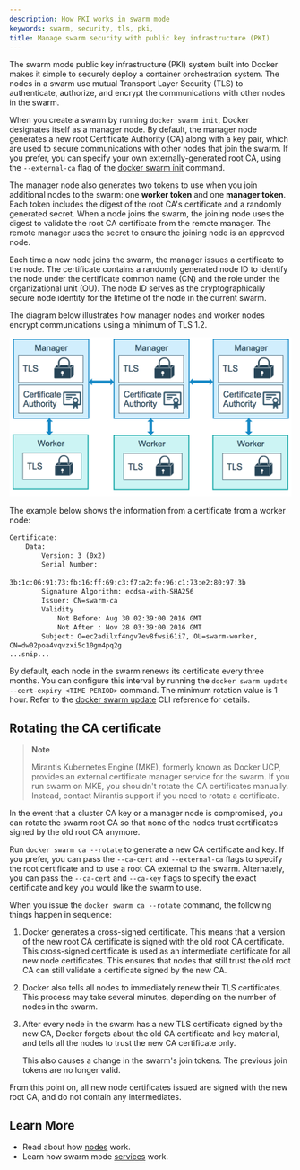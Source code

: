 ```yaml
---
description: How PKI works in swarm mode
keywords: swarm, security, tls, pki,
title: Manage swarm security with public key infrastructure (PKI)
---
```


The swarm mode public key infrastructure (PKI) system built into Docker
makes it simple to securely deploy a container orchestration system. The nodes
in a swarm use mutual Transport Layer Security (TLS) to authenticate, authorize,
and encrypt the communications with other nodes in the swarm.

When you create a swarm by running `docker swarm init`, Docker designates itself
as a manager node. By default, the manager node generates a new root Certificate
Authority (CA) along with a key pair, which are used to secure communications
with other nodes that join the swarm. If you prefer, you can specify your own
externally-generated root CA, using the `--external-ca` flag of the
[docker swarm init](../../reference/commandline/swarm_init.md) command.

The manager node also generates two tokens to use when you join additional nodes
to the swarm: one **worker token** and one **manager token**. Each token
includes the digest of the root CA's certificate and a randomly generated
secret. When a node joins the swarm, the joining node uses the digest to
validate the root CA certificate from the remote manager. The remote manager
uses the secret to ensure the joining node is an approved node.

Each time a new node joins the swarm, the manager issues a certificate to the
node. The certificate contains a randomly generated node ID to identify the node
under the certificate common name (CN) and the role under the organizational
unit (OU). The node ID serves as the cryptographically secure node identity for
the lifetime of the node in the current swarm.

The diagram below illustrates how manager nodes and worker nodes encrypt
communications using a minimum of TLS 1.2.

![TLS diagram](/engine/swarm/images/tls.png)

The example below shows the information from a certificate from a worker node:

```none
Certificate:
    Data:
        Version: 3 (0x2)
        Serial Number:
            3b:1c:06:91:73:fb:16:ff:69:c3:f7:a2:fe:96:c1:73:e2:80:97:3b
        Signature Algorithm: ecdsa-with-SHA256
        Issuer: CN=swarm-ca
        Validity
            Not Before: Aug 30 02:39:00 2016 GMT
            Not After : Nov 28 03:39:00 2016 GMT
        Subject: O=ec2adilxf4ngv7ev8fwsi61i7, OU=swarm-worker, CN=dw02poa4vqvzxi5c10gm4pq2g
...snip...
```

By default, each node in the swarm renews its certificate every three months.
You can configure this interval by running the `docker swarm update
--cert-expiry <TIME PERIOD>` command. The minimum rotation value is 1 hour.
Refer to the
[docker swarm update](../../reference/commandline/swarm_update.md) CLI
reference for details.

## Rotating the CA certificate

> **Note**
>
> Mirantis Kubernetes Engine (MKE), formerly known as Docker UCP, provides an external
> certificate manager service for the swarm. If you run swarm on MKE, you shouldn't
> rotate the CA certificates manually. Instead, contact Mirantis support if you need
> to rotate a certificate.

In the event that a cluster CA key or a manager node is compromised, you can
rotate the swarm root CA so that none of the nodes trust certificates
signed by the old root CA anymore.

Run `docker swarm ca --rotate` to generate a new CA certificate and key. If you
prefer, you can pass the `--ca-cert` and `--external-ca` flags to specify the
root certificate and to use a root CA external to the swarm. Alternately,
you can pass the `--ca-cert` and `--ca-key` flags to specify the exact
certificate and key you would like the swarm to use.

When you issue the `docker swarm ca --rotate` command, the following things
happen in sequence:

1.  Docker generates a cross-signed certificate. This means that a version of
    the new root CA certificate is signed with the old root CA certificate.
    This cross-signed certificate is used as an intermediate certificate for all
    new node certificates. This ensures that nodes that still trust the old root
    CA can still validate a certificate signed by the new CA.

2.  Docker also tells all nodes to immediately renew their TLS certificates.
    This process may take several minutes, depending on the number of nodes in
    the swarm.

3.  After every node in the swarm has a new TLS certificate signed by the new CA,
    Docker forgets about the old CA certificate and key material, and tells
    all the nodes to trust the new CA certificate only.

    This also causes a change in the swarm's join tokens. The previous
    join tokens are no longer valid.

From this point on, all new node certificates issued are signed with the new
root CA, and do not contain any intermediates.

## Learn More

* Read about how [nodes](nodes.md) work.
* Learn how swarm mode [services](services.md) work.